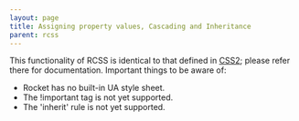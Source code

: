 ```yaml
---
layout: page
title: Assigning property values, Cascading and Inheritance
parent: rcss
---
```


This functionality of RCSS is identical to that defined in [CSS2](http://www.w3.org/TR/REC-CSS2/cascade.html); please refer there for documentation. Important things to be aware of:

* Rocket has no built-in UA style sheet.
* The !important tag is not yet supported.
* The 'inherit' rule is not yet supported. 

